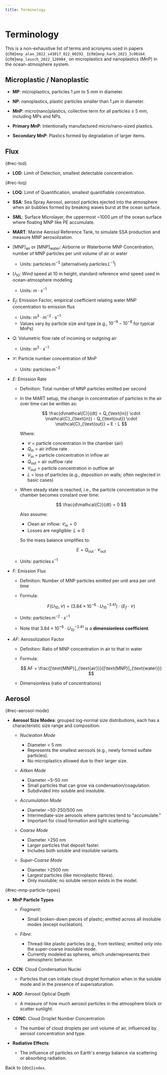 ```yaml
---
title: Terminology
---
```


# Terminology

This is a non-exhaustive list of terms and acronyms used in papers
{cite}`mnp_alan_2022_s43017_022_00292_`
{cite}`mnp_harb_2023_3c00164_`
{cite}`mnp_leusch_2022_120984_`
on microplastics and nanoplastics (MnP) in the ocean-atmosphere system.

## Microplastic / Nanoplastic

- **MP**: microplastics, particles 1 $\mu m$ to 5 $mm$ in diameter.

- **NP**: nanoplastics, plastic particles smaller than 1 $\mu m$ in diameter.

- **MnP**: micro(nano)plastics, collective term for all particles $\le$ 5 $mm$, including MPs and NPs.

- **Primary MnP**: Intentionally manufactured micro/nano-sized plastics.

- **Secondary MnP**: Plastics formed by degradation of larger items.

## Flux

{#rec-lod}

- **LOD**: Limit of Detection, smallest detectable concentration.

{#rec-loq}

- **LOQ**: Limit of Quantification, smallest quantifiable concentration.

- **SSA**: Sea Spray Aerosol, aerosol particles ejected into the atmosphere when air bubbles formed by breaking waves burst at the ocean surface.

- **SML**: Surface Microlayer, the uppermost ~1000 µm of the ocean surface where floating MNP like PE accumulate.

- **MART**: Marine Aerosol Reference Tank, to simulate SSA production and measure MNP aerosolization.

- $[\text{MNP}]_{\text{air}}$ or $[\text{MNP}]_{\text{water}}$: Airborne or Waterborne MNP Concentration, number of MNP particles per unit volume of air or water

  - Units: particles $m^{-3}$ (alternatively particles $L^{-1}$)

- $U_{10}$: Wind speed at 10 m height, standard reference wind speed used in ocean-atmosphere modeling

  - Units: $m \cdot s^{-1}$

- $E_f$: Emission Factor, empirical coefficient relating water MNP concentration to emission flux

  - Units: $m^{3} \cdot m^{-2} \cdot s^{-1}$
  - Values vary by particle size and type (e.g., $10^{-9} - 10^{-8}$ for typical MnPs)

- $Q$: Volumetric flow rate of incoming or outgoing air

  - Units: $m^3 \cdot s^{-1}$

- $\mathcal{C}$: Particle number concentration of MnP

  - Units: particles $m^{-3}$

- $E$: Emission Rate

  - Definition: Total number of MNP particles emitted per second
  - In the MART setup, the change in concentration of particles in the air over
    time can be written as:

    $$
    \frac{d\mathcal{C}}{dt} =
    Q_{\text{in}} \cdot \mathcal{C}_{\text{in}} -
    Q_{\text{out}} \cdot \mathcal{C}_{\text{out}} + E - L
    $$

    Where:

    - $\mathcal{C}$ = particle concentration in the chamber (air)
    - $Q_{\text{in}}$ = air inflow rate
    - $\mathcal{C}_{\text{in}}$ = particle concentration in inflow air
    - $Q_{\text{out}}$ = air outflow rate
    - $\mathcal{C}_{\text{out}}$ = particle concentration in outflow air
    - $L$ = loss of particles (e.g., deposition on walls; often neglected in basic cases)

  - When steady state is reached, i.e., the particle concentration in the chamber becomes constant over time:

    $$
    \frac{d\mathcal{C}}{dt} = 0
    $$

    Also assume:

    - Clean air inflow: $\mathcal{C}_{\text{in}} = 0$
    - Losses are negligible: $L \approx 0$

    So the mass balance simplifies to:

    $$
    E = Q_{\text{out}} \cdot \mathcal{C}_{\text{out}}
    $$

  - Units: particles $s^{-1}$

- $F$: Emission Flux

  - Definition: Number of MNP particles emitted per unit area per unit time
  - Formula:

    $$
    F(U_{10}, \mathcal{C}) = (3.84 \times 10^{-6} \cdot U_{10}^{-3.41}) \cdot (E_f \cdot \mathcal{C})
    $$

  - Units: particles $m^{-2} \cdot s^{-1}$
  - Note that $3.84 \times 10^{-6} \cdot U_{10}^{-3.41}$ is a **dimensionless coefficient**.

- $AF$: Aerosolization Factor

  - Definition: Ratio of MNP concentration in air to that in water
  - Formula:

    $$
    AF = \frac{[\text{MNP}]_{\text{air}}}{[\text{MNP}]_{\text{water}}}
    $$

  - Dimensionless (ratio of concentrations)

## Aerosol

{#rec-aerosol-mode}

- **Aerosol Size Modes**: grouped log-normal size distributions, each has a characteristic size range and composition:

  - _Nucleation Mode_

    - Diameter < 5 nm
    - Represents the smallest aerosols (e.g., newly formed sulfate particles).
    - No microplastics allowed due to their larger size.

  - _Aitken Mode_

    - Diameter ~5–50 nm
    - Small particles that can grow via condensation/coagulation.
    - Subdivided into soluble and insoluble.

  - _Accumulation Mode_

    - Diameter ~50-250/500 nm
    - Intermediate-size aerosols where particles tend to "accumulate."
    - Important for cloud formation and light scattering.

  - _Coarse Mode_

    - Diameter >250 nm
    - Larger particles that deposit faster.
    - Includes both soluble and insoluble variants.

  - _Super-Coarse Mode_

    - Diameter >2500 nm
    - Largest particles (like microplastic fibres).
    - Only insoluble; no soluble version exists in the model.

{#rec-mnp-particle-types}

- **MnP Particle Types**

  - _Fragment_:

    - Small broken-down pieces of plastic; emitted across all insoluble modes (except nucleation).

  - _Fibre_:

    - Thread-like plastic particles (e.g., from textiles); emitted only into the super-coarse insoluble mode.
    - Currently modeled as spheres, which underrepresents their atmospheric behavior.

- **CCN**: Cloud Condensation Nuclei

  - Particles that can initiate cloud droplet formation when in the soluble mode and in the presence of supersaturation.

- **AOD**: Aerosol Optical Depth

  - A measure of how much aerosol particles in the atmosphere block or scatter sunlight.

- **CDNC**: Cloud Droplet Number Concentration

  - The number of cloud droplets per unit volume of air, influenced by aerosol concentration and type.

- **Radiative Effects**:

  - The influence of particles on Earth's energy balance via scattering or absorbing radiation.

Back to {doc}`index`.

```{disqus}

```
